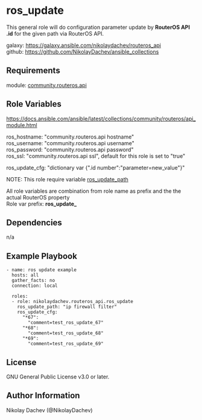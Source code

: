 ros_update
=========

This general role will do configuration parameter update by **RouterOS API .id** for the given path via RouterOS API.  

galaxy: https://galaxy.ansible.com/nikolaydachev/routeros_api  
github: https://github.com/NikolayDachev/ansible_collections  

Requirements
------------

module: [community.routeros.api](https://galaxy.ansible.com/community/routeros)

Role Variables
--------------

https://docs.ansible.com/ansible/latest/collections/community/routeros/api_module.html  

ros_hostname: "community.routeros.api hostname"  
ros_username: "community.routeros.api username"  
ros_password: "community.routeros.api password"  
ros_ssl: "community.routeros.api ssl", default for this role is set to "true"  

ros_update_cfg: "dictionary var {".id number":"parameter=new_value"}"

NOTE: This role require variable [ros_update_path](https://docs.ansible.com/ansible/latest/collections/community/network/routeros_api_module.html#parameter-path)

All role variables are combination from role name as prefix and the the actual RouterOS property   
Role var prefix: **ros_update_**

Dependencies
------------

n/a

Example Playbook
----------------
```
- name: ros update example
  hosts: all
  gather_facts: no
  connection: local

  roles:
  - role: nikolaydachev.routeros_api.ros_update
    ros_update_path: "ip firewall filter"
    ros_update_cfg:
      "*67":
        "comment=test_ros_update_67"
      "*68":
        "comment=test_ros_update_68"
      "*69":
        "comment=test_ros_update_69"
```
License
-------

GNU General Public License v3.0 or later.

Author Information
------------------

Nikolay Dachev (@NikolayDachev)